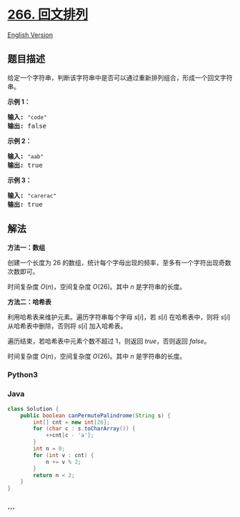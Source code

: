 # [266. 回文排列](https://leetcode.cn/problems/palindrome-permutation)

[English Version](/solution/0200-0299/0266.Palindrome%20Permutation/README_EN.md)

## 题目描述

<!-- 这里写题目描述 -->

<p>给定一个字符串，判断该字符串中是否可以通过重新排列组合，形成一个回文字符串。</p>

<p><strong>示例 1：</strong></p>

<pre><strong>输入:</strong> <code>&quot;code&quot;</code>
<strong>输出:</strong> false</pre>

<p><strong>示例 2：</strong></p>

<pre><strong>输入:</strong> <code>&quot;aab&quot;</code>
<strong>输出:</strong> true</pre>

<p><strong>示例 3：</strong></p>

<pre><strong>输入:</strong> <code>&quot;carerac&quot;</code>
<strong>输出:</strong> true</pre>

## 解法

<!-- 这里可写通用的实现逻辑 -->

**方法一：数组**

创建一个长度为 $26$ 的数组，统计每个字母出现的频率，至多有一个字符出现奇数次数即可。

时间复杂度 $O(n)$，空间复杂度 $O(26)$。其中 $n$ 是字符串的长度。

**方法二：哈希表**

利用哈希表来维护元素。遍历字符串每个字母 $s[i]$，若 $s[i]$ 在哈希表中，则将 $s[i]$ 从哈希表中删除，否则将 $s[i]$ 加入哈希表。

遍历结束，若哈希表中元素个数不超过 $1$，则返回 $true$，否则返回 $false$。

时间复杂度 $O(n)$，空间复杂度 $O(26)$。其中 $n$ 是字符串的长度。

<!-- tabs:start -->

### **Python3**

<!-- 这里可写当前语言的特殊实现逻辑 -->



### **Java**

<!-- 这里可写当前语言的特殊实现逻辑 -->

```java
class Solution {
    public boolean canPermutePalindrome(String s) {
        int[] cnt = new int[26];
        for (char c : s.toCharArray()) {
            ++cnt[c - 'a'];
        }
        int n = 0;
        for (int v : cnt) {
            n += v % 2;
        }
        return n < 2;
    }
}
```













### **...**

```

```


